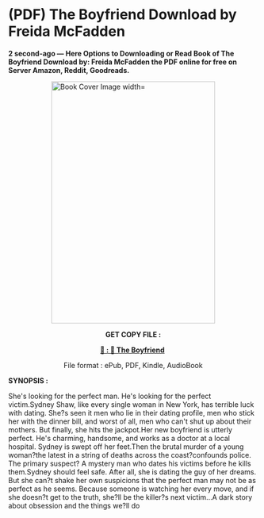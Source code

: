 # (PDF) The Boyfriend Download by Freida McFadden

<p><strong>2 second-ago &mdash; Here Options to Downloading or Read Book of The Boyfriend Download by: Freida McFadden the PDF online for free on Server Amazon, Reddit, Goodreads.</strong></p><p><a href="https://us.ebookarea.xyz/?book=208503280-the-boyfriend"><img style="display: block; margin-left: auto; margin-right: auto;" src="https://i.gr-assets.com/images/S/compressed.photo.goodreads.com/books/1711205083l/208503280.jpg" alt="Book Cover Image width=" width="330" height="488" /></a></p><p style="text-align: center;"><strong>GET COPY FILE :</strong></p><p style="text-align: center;"><strong><a href="https://us.ebookarea.xyz/?book=208503280-the-boyfriend" target="_blank" rel="noopener">📢 : 🔗 The Boyfriend</a>&nbsp;</strong></p><p style="text-align: center;">File format : ePub, PDF, Kindle, AudioBook</p><p><strong>SYNOPSIS :</strong></p><p>She's looking for the perfect man. He's looking for the perfect victim.Sydney Shaw, like every single woman in New York, has terrible luck with dating. She?s seen it men who lie in their dating profile, men who stick her with the dinner bill, and worst of all, men who can't shut up about their mothers. But finally, she hits the jackpot.Her new boyfriend is utterly perfect. He's charming, handsome, and works as a doctor at a local hospital. Sydney is swept off her feet.Then the brutal murder of a young woman?the latest in a string of deaths across the coast?confounds police. The primary suspect? A mystery man who dates his victims before he kills them.Sydney should feel safe. After all, she is dating the guy of her dreams. But she can?t shake her own suspicions that the perfect man may not be as perfect as he seems. Because someone is watching her every move, and if she doesn?t get to the truth, she?ll be the killer?s next victim...A dark story about obsession and the things we?ll do </p>
